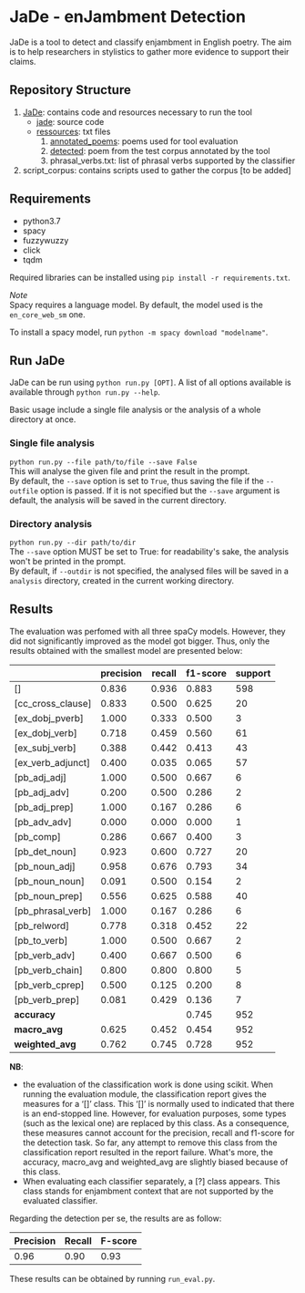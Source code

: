 # JaDe - enJambment Detection

JaDe is a tool to detect and classify enjambment in English poetry.
The aim is to help researchers in stylistics to gather more evidence to support
their claims.

## Repository Structure

1. [JaDe](https://github.com/MongetE/JaDe/tree/master/JaDe): contains code and
resources necessary to run the tool
    - [jade](https://github.com/MongetE/JaDe/tree/master/JaDe/jade): source code
    - [ressources](https://github.com/MongetE/JaDe/tree/master/JaDe/resources/): txt files
        1. [annotated_poems](https://github.com/MongetE/JaDe/tree/master/JaDe/resources/annotated_poems):
        poems used for tool evaluation
        2. [detected](https://github.com/MongetE/JaDe/tree/master/JaDe/resources/detected):
        poem from the test corpus annotated by the tool
        3. phrasal_verbs.txt: list of phrasal verbs supported by the classifier
2. script_corpus: contains scripts used to gather the corpus [to be added]

## Requirements

- python3.7
- spacy
- fuzzywuzzy
- click
- tqdm

Required libraries can be installed using `pip install -r requirements.txt`.

*Note*  
Spacy requires a language model. By default, the model used is  the
`en_core_web_sm` one.

To install a spacy model, run `python -m spacy download "modelname"`.

## Run JaDe

JaDe can be run using `python run.py [OPT]`. A list of all options available is
available through `python run.py --help`.

Basic usage include a single file analysis or the analysis of a whole directory
at once.  

### Single file analysis

`python run.py --file path/to/file --save False`  
This will analyse the given file and print the result in the prompt.  
By default, the `--save` option is set to `True`, thus saving the file if the
`--outfile` option is passed.
If it is not specified but the `--save` argument is default, the analysis will
be saved in the current directory.

### Directory analysis

`python run.py --dir path/to/dir`  
The `--save` option MUST be set to True: for readability's sake, the analysis
won't be printed in the prompt.  
By default, if `--outdir` is not specified, the analysed files will be saved in
a `analysis` directory, created in the current working directory.

## Results

The evaluation was perfomed with all three spaCy models. However, they did not
significantly improved as the model got bigger. Thus, only the results obtained
with the smallest model are presented below:

|                   | precision | recall | f1-score | support |
|-------------------|-----------|--------|----------|---------|
| []                | 0.836     | 0.936  | 0.883    | 598     |
| [cc_cross_clause] | 0.833     | 0.500  | 0.625    | 20      |
| [ex_dobj_pverb]   | 1.000     | 0.333  | 0.500    | 3       |
| [ex_dobj_verb]    | 0.718     | 0.459  | 0.560    | 61      |
| [ex_subj_verb]    | 0.388     | 0.442  | 0.413    | 43      |
| [ex_verb_adjunct] | 0.400     | 0.035  | 0.065    | 57      |
| [pb_adj_adj]      | 1.000     | 0.500  | 0.667    | 6       |
| [pb_adj_adv]      | 0.200     | 0.500  | 0.286    | 2       |
| [pb_adj_prep]     | 1.000     | 0.167  | 0.286    | 6       |
| [pb_adv_adv]      | 0.000     | 0.000  | 0.000    | 1       |
| [pb_comp]         | 0.286     | 0.667  | 0.400    | 3       |
| [pb_det_noun]     | 0.923     | 0.600  | 0.727    | 20      |
| [pb_noun_adj]     | 0.958     | 0.676  | 0.793    | 34      |
| [pb_noun_noun]    | 0.091     | 0.500  | 0.154    | 2       |
| [pb_noun_prep]    | 0.556     | 0.625  | 0.588    | 40      |
| [pb_phrasal_verb] | 1.000     | 0.167  | 0.286    | 6       |
| [pb_relword]      | 0.778     | 0.318  | 0.452    | 22      |
| [pb_to_verb]      | 1.000     | 0.500  | 0.667    | 2       |
| [pb_verb_adv]     | 0.400     | 0.667  | 0.500    | 6       |
| [pb_verb_chain]   | 0.800     | 0.800  | 0.800    | 5       |
| [pb_verb_cprep]   | 0.500     | 0.125  | 0.200    | 8       |
| [pb_verb_prep]    | 0.081     | 0.429  | 0.136    | 7       |
| **accuracy**      |           |        | 0.745    | 952     |
| **macro_avg**     | 0.625     | 0.452  | 0.454    | 952     |
| **weighted_avg**  | 0.762     | 0.745  | 0.728    | 952     |

**NB**:

- the evaluation of the classification work is done using scikit. When
running the evaluation module, the classification report gives the measures for
a ‘[]’ class. This ‘[]’ is normally used to indicated that there is an
end-stopped line. However, for evaluation purposes, some types (such as the
lexical one) are replaced by this class. As a consequence, these measures cannot
account for the precision, recall and f1-score for the detection task. So far,
any attempt to remove this class from the classification report resulted in the
report failure. What's more, the accuracy, macro_avg and weighted_avg are
slightly biased because of this class.
- When evaluating each classifier separately, a [?] class appears. This class
stands for enjambment context that are not supported by the evaluated classifier.


Regarding the detection per se, the results are as follow:

| Precision | Recall | F-score |
|-----------|--------|---------|
| 0.96      | 0.90   | 0.93    |

These results can be obtained by running `run_eval.py`.
